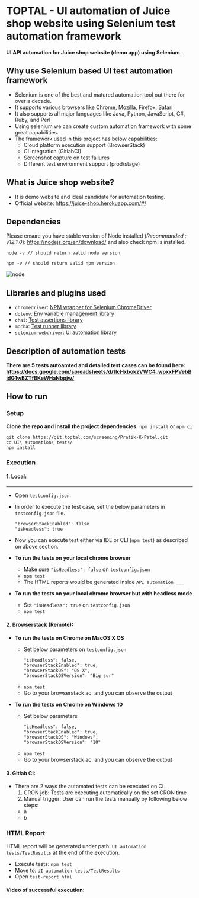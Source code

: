 # TOPTAL - UI automation of Juice shop website using Selenium test automation framework

**UI API automation for Juice shop website (demo app) using Selenium.**

## Why use Selenium based UI test automation framework
- Selenium is one of the best and matured automation tool out there for over a decade.
- It supports various browsers like Chrome, Mozilla, Firefox, Safari
- It also supports all major languages like Java, Python, JavaScript, C#, Ruby, and Perl
- Using selenium we can create custom automation framework with some great capabilities.
- The framework used in this project has below capabilities:
  - Cloud platform execution support (BrowserStack)
  - CI integration (GitlabCI)
  - Screenshot capture on test failures
  - Different test environment support (prod/stage)

## What is Juice shop website?
- It is demo website and ideal candidate for automation testing.
- Official website: https://juice-shop.herokuapp.com/#/

## Dependencies
Please ensure you have stable version of Node installed (_Recommanded : v12.1.0_): https://nodejs.org/en/download/ and also check npm is installed.
```
node -v // should return valid node version
```
```
npm -v // should return valid npm version
```
![node](https://drive.google.com/uc?export=view&id=1sKamal7sIuDL8IUiL3AUYzoC9jWtP3UD)

## Libraries and plugins used
- `chromedriver`: [NPM wrapper for Selenium ChromeDriver](https://www.npmjs.com/package/chromedriver)
- `dotenv`: [Env variable management library](https://www.npmjs.com/package/dotenv)
- `chai`: [Test assertions library](https://www.npmjs.com/package/chai)
- `mocha`: [Test runner library](https://www.npmjs.com/package/mocha)
- `selenium-webdriver`: [UI automation library](https://www.npmjs.com/package/selenium-webdriver)

## Description of automation tests

**There are 5 tests autoamted and detailed test cases can be found here: https://docs.google.com/spreadsheets/d/1lcHxbokzVWC4_wpxxFPVebBidG1wBZTfBKeWHaNbpjw/**

## How to run
### Setup
**Clone the repo and Install the project dependencies:** `npm install` or `npm ci`
```
git clone https://git.toptal.com/screening/Pratik-K-Patel.git 
cd UI\ automation\ tests/ 
npm install 
```

### Execution
#### 1. Local:
***
- Open `testconfig.json`.
- In order to execute the test case, set the below parameters in `testconfig.json` file.
    ```
    "browserStackEnabled": false
    "isHeadless": true
    ```
- Now you can execute test either via IDE or CLI (`npm test`) as described on above section.
- **To run the tests on your local chrome browser**
  - Make sure `"isHeadless": false` on `testconfig.json`
  - `npm test`
  - The HTML reports would be generated inside `API automation ___`

- **To run the tests on your local chrome browser but with headless mode**
  - Set `"isHeadless": true` on `testconfig.json`
  - `npm test`

#### 2. Browserstack (Remote):
- **To run the tests on Chrome on MacOS X OS**
  - Set below parameters on `testconfig.json`
    ```
    "isHeadless": false,
    "browserStackEnabled": true,
    "browserStackOS": "OS X",
    "browserStackOSVersion": "Big sur"
     ```
  - `npm test`
  - Go to your browserstack ac. and you can observe the output
  
- **To run the tests on Chrome on Windows 10**
  - Set below parameters
    ```
    "isHeadless": false,
    "browserStackEnabled": true,
    "browserStackOS": "Windows",
    "browserStackOSVersion": "10"
     ```
  - `npm test`
  - Go to your browserstack ac. and you can observe the output

#### 3. Gitlab CI:
- There are 2 ways the automated tests can be executed on CI
  1) CRON job: Tests are executing automatically on the set CRON time
  2) Manual trigger: User can run the tests manually by following below steps:
    - a
    - b


### HTML Report
HTML report will be generated under path: `UI automation tests/TestResults`  at the end of the execution.
- Execute tests: `npm test`
- Move to: `UI automation tests/TestResults`
- Open `test-report.html`

#### Video of successful execution: 
